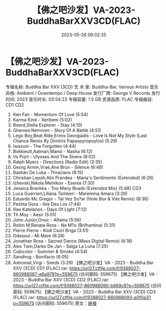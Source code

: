 ﻿---
title: 【佛之吧沙发】VA-2023-BuddhaBarXXV3CD(FLAC)
date: 2023-05-26 06:02:35
categories: 古典音乐、新世纪、纯音雅乐
tags: 纯音雅乐
---
# 【佛之吧沙发】VA-2023-BuddhaBarXXV3CD(FLAC)

专辑名称: Buddha Bar XXV (3CD)
艺 术 家: Buddha-Bar, Various Artists
音乐风格: Ambient / Downtempo / Deep House
发行厂牌: George V Records
发行时间: 2023
音乐时长: 03:54:23
专辑容量: 1.5 GB
资源品质: FLAC
专辑曲目:
CD1
CD2
01. Ken Fan - Momentum Of Love (5:54)
02. Karma Kind - Xeribem (5:02)
03. Boerd,Stella Explorer - Stay (4:10)
04. Ghenwa Nemnom - Story Of A Battle (4:51)
05. Lego Boy,Beat Ride,Ermis Georgiadis - Love Is Not My Style
(Last Chance Remix By Dimitris Papaspyropoylos) (5:29)
06. Iwazuni - The Forgotten (4:44)
07. Bokkieult,Aatman,Mansi - Nasha (6:12)
08. Vs Prjct - Ulysses And The Sirens (8:02)
09. Ralph Myerz - Directions (Radio Edit) (3:35)
10. Georg Arnim,Vrae,Ane Brun - Silence (6:46)
11. Bastián De Luka - Thracians (8:15)
12. Christian Lepah,Alin Prandea - Maria's Sentimento (Extended)
(6:26)
13. Izhevski,Nikola Melnikov - Esenia (7:30)
14. Jessica Brankka - Too Many Roads (Extended Mix) (5:48)
CD3
01. Luca Guerrieri,Liliana Tamberi - Maremma Amara (3:26)
02. Eduardo Mc Gregor - Tal Vez So?ar (Hole Box & Vite
Remix) (8:36)
03. Peshta Gora - Iles Des Los (7:44)
04. Ilias Katelanos - Days Of Light (7:12)
05. Th Moy - Aesir (5:01)
06. John Junior,Onuc - Alfama (5:56)
07. Robin M,Renata Rosa - Na M?o (Brilhantina) (5:31)
08. Pierre Pierre - Kodi Csori Briga (3:51)
09. Odasoul - Mi Mare (6:26)
10. Jonathan Rosa - Sacred Dance (Mass Digital Remix) (6:18)
11. Alex Twin,Darko De Jan - Salga La Luna (7:25)
12. Cubicolor - Summer & Smoke (4:54)
13. Sandhog - Bonifacio (6:05)
14. Astromat,Virgi - Seeds (3:29)
【佛之吧沙发】VA - 2023 - Buddha Bar XXV (3CD) CD1 (FLAC).rar: https://url27.ctfile.com/f/9388027-860988087-e6a979?p=559675
(访问密码: 559675)
【佛之吧沙发】VA - 2023 - Buddha Bar XXV (3CD) CD2 (FLAC).rar: https://url27.ctfile.com/f/9388027-860988090-b869c8?p=559675
(访问密码: 559675)
【佛之吧沙发】VA - 2023 - Buddha Bar XXV (3CD) CD3 (FLAC).rar: https://url27.ctfile.com/f/9388027-860988093-a0f0a3?p=559675
(访问密码: 559675)
原文：[链接](https://blog.sina.com.cn/s/blog_1647c7e760103121d.html)